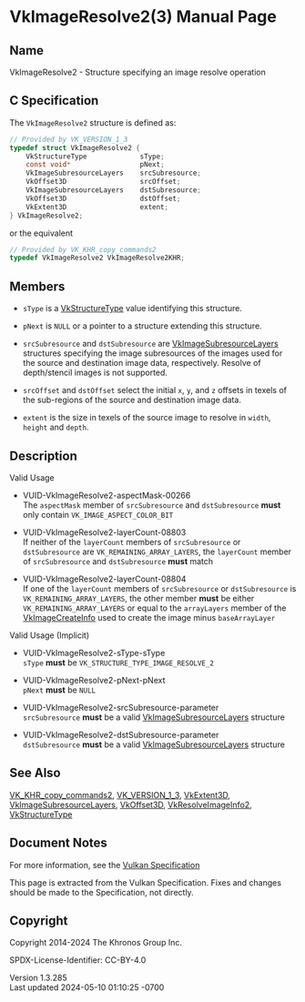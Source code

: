 # VkImageResolve2(3) Manual Page

## Name

VkImageResolve2 - Structure specifying an image resolve operation



## <a href="#_c_specification" class="anchor"></a>C Specification

The `VkImageResolve2` structure is defined as:

``` c
// Provided by VK_VERSION_1_3
typedef struct VkImageResolve2 {
    VkStructureType             sType;
    const void*                 pNext;
    VkImageSubresourceLayers    srcSubresource;
    VkOffset3D                  srcOffset;
    VkImageSubresourceLayers    dstSubresource;
    VkOffset3D                  dstOffset;
    VkExtent3D                  extent;
} VkImageResolve2;
```

or the equivalent

``` c
// Provided by VK_KHR_copy_commands2
typedef VkImageResolve2 VkImageResolve2KHR;
```

## <a href="#_members" class="anchor"></a>Members

- `sType` is a [VkStructureType](https://registry.khronos.org/vulkan/specs/1.3-extensions/man/html/VkStructureType.html) value identifying
  this structure.

- `pNext` is `NULL` or a pointer to a structure extending this
  structure.

- `srcSubresource` and `dstSubresource` are
  [VkImageSubresourceLayers](https://registry.khronos.org/vulkan/specs/1.3-extensions/man/html/VkImageSubresourceLayers.html) structures
  specifying the image subresources of the images used for the source
  and destination image data, respectively. Resolve of depth/stencil
  images is not supported.

- `srcOffset` and `dstOffset` select the initial `x`, `y`, and `z`
  offsets in texels of the sub-regions of the source and destination
  image data.

- `extent` is the size in texels of the source image to resolve in
  `width`, `height` and `depth`.

## <a href="#_description" class="anchor"></a>Description

Valid Usage

- <a href="#VUID-VkImageResolve2-aspectMask-00266"
  id="VUID-VkImageResolve2-aspectMask-00266"></a>
  VUID-VkImageResolve2-aspectMask-00266  
  The `aspectMask` member of `srcSubresource` and `dstSubresource`
  **must** only contain `VK_IMAGE_ASPECT_COLOR_BIT`

- <a href="#VUID-VkImageResolve2-layerCount-08803"
  id="VUID-VkImageResolve2-layerCount-08803"></a>
  VUID-VkImageResolve2-layerCount-08803  
  If neither of the `layerCount` members of `srcSubresource` or
  `dstSubresource` are `VK_REMAINING_ARRAY_LAYERS`, the `layerCount`
  member of `srcSubresource` and `dstSubresource` **must** match

- <a href="#VUID-VkImageResolve2-layerCount-08804"
  id="VUID-VkImageResolve2-layerCount-08804"></a>
  VUID-VkImageResolve2-layerCount-08804  
  If one of the `layerCount` members of `srcSubresource` or
  `dstSubresource` is `VK_REMAINING_ARRAY_LAYERS`, the other member
  **must** be either `VK_REMAINING_ARRAY_LAYERS` or equal to the
  `arrayLayers` member of the
  [VkImageCreateInfo](https://registry.khronos.org/vulkan/specs/1.3-extensions/man/html/VkImageCreateInfo.html) used to create the image
  minus `baseArrayLayer`

Valid Usage (Implicit)

- <a href="#VUID-VkImageResolve2-sType-sType"
  id="VUID-VkImageResolve2-sType-sType"></a>
  VUID-VkImageResolve2-sType-sType  
  `sType` **must** be `VK_STRUCTURE_TYPE_IMAGE_RESOLVE_2`

- <a href="#VUID-VkImageResolve2-pNext-pNext"
  id="VUID-VkImageResolve2-pNext-pNext"></a>
  VUID-VkImageResolve2-pNext-pNext  
  `pNext` **must** be `NULL`

- <a href="#VUID-VkImageResolve2-srcSubresource-parameter"
  id="VUID-VkImageResolve2-srcSubresource-parameter"></a>
  VUID-VkImageResolve2-srcSubresource-parameter  
  `srcSubresource` **must** be a valid
  [VkImageSubresourceLayers](https://registry.khronos.org/vulkan/specs/1.3-extensions/man/html/VkImageSubresourceLayers.html) structure

- <a href="#VUID-VkImageResolve2-dstSubresource-parameter"
  id="VUID-VkImageResolve2-dstSubresource-parameter"></a>
  VUID-VkImageResolve2-dstSubresource-parameter  
  `dstSubresource` **must** be a valid
  [VkImageSubresourceLayers](https://registry.khronos.org/vulkan/specs/1.3-extensions/man/html/VkImageSubresourceLayers.html) structure

## <a href="#_see_also" class="anchor"></a>See Also

[VK_KHR_copy_commands2](https://registry.khronos.org/vulkan/specs/1.3-extensions/man/html/VK_KHR_copy_commands2.html),
[VK_VERSION_1_3](https://registry.khronos.org/vulkan/specs/1.3-extensions/man/html/VK_VERSION_1_3.html), [VkExtent3D](https://registry.khronos.org/vulkan/specs/1.3-extensions/man/html/VkExtent3D.html),
[VkImageSubresourceLayers](https://registry.khronos.org/vulkan/specs/1.3-extensions/man/html/VkImageSubresourceLayers.html),
[VkOffset3D](https://registry.khronos.org/vulkan/specs/1.3-extensions/man/html/VkOffset3D.html),
[VkResolveImageInfo2](https://registry.khronos.org/vulkan/specs/1.3-extensions/man/html/VkResolveImageInfo2.html),
[VkStructureType](https://registry.khronos.org/vulkan/specs/1.3-extensions/man/html/VkStructureType.html)

## <a href="#_document_notes" class="anchor"></a>Document Notes

For more information, see the <a
href="https://registry.khronos.org/vulkan/specs/1.3-extensions/html/vkspec.html#VkImageResolve2"
target="_blank" rel="noopener">Vulkan Specification</a>

This page is extracted from the Vulkan Specification. Fixes and changes
should be made to the Specification, not directly.

## <a href="#_copyright" class="anchor"></a>Copyright

Copyright 2014-2024 The Khronos Group Inc.

SPDX-License-Identifier: CC-BY-4.0

Version 1.3.285  
Last updated 2024-05-10 01:10:25 -0700
